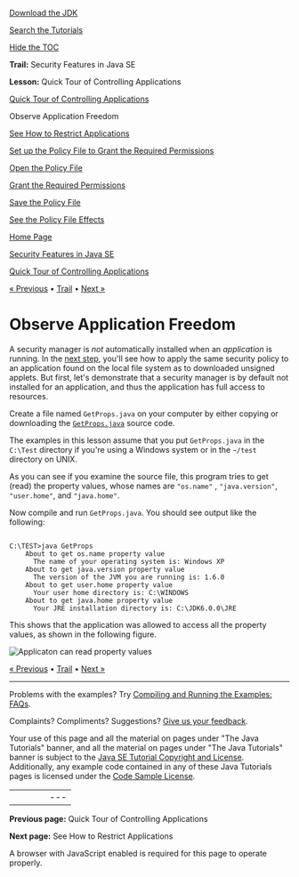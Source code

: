 [Download
the JDK](http://java.sun.com/javase/6/download.jsp)
  
[Search the
Tutorials](../../search.html)
  
[Hide the TOC](javascript:toggleLeft())

**Trail:** Security Features in Java SE
  
**Lesson:** Quick Tour of Controlling Applications

[Quick Tour of Controlling Applications](index.html)

Observe Application Freedom

[See How to Restrict Applications](step2.html)

[Set up the Policy File to Grant the Required Permissions](step3.html)

[Open the Policy File](wstep1.html)

[Grant the Required Permissions](wstep2.html)

[Save the Policy File](wstep3.html)

[See the Policy File Effects](step4.html)

[Home Page](../../index.html)
>
[Security Features in Java SE](../index.html)
>
[Quick Tour of Controlling Applications](index.html)

[« Previous](index.html) • [Trail](../TOC.html) • [Next »](step2.html)

# Observe Application Freedom

A security manager is *not* automatically installed when an *application* is
running. In the [next step](step3.html), you'll see
how to apply the same security policy to an application found on the local file
system as to downloaded unsigned applets. But first, let's demonstrate that a
security manager is by default not installed for an application, and thus the
application has full access to resources.

Create a file named `GetProps.java`
on your computer by either copying or downloading the
[`GetProps.java`](examples/GetProps.java)
source code.

The examples in this lesson assume that you put `GetProps.java`
in the `C:\Test` directory if you're using a Windows system or in the
`~/test` directory on UNIX.

As you can see if you examine the source file, this program tries to
get (read) the property values, whose names are
`"os.name"` , `"java.version"`,
`"user.home"`, and `"java.home"`.

Now compile and run `GetProps.java`.
You should see output like the following:

```

C:\TEST>java GetProps
    About to get os.name property value
      The name of your operating system is: Windows XP
    About to get java.version property value
      The version of the JVM you are running is: 1.6.0
    About to get user.home property value
      Your user home directory is: C:\WINDOWS
    About to get java.home property value
      Your JRE installation directory is: C:\JDK6.0.0\JRE

```

This shows that the application was allowed to access all the property
values, as shown in the following figure.

![Applicaton can read property values](../../figures/security/step2.gif)

[« Previous](index.html)
•
[Trail](../TOC.html)
•
[Next »](step2.html)

---

Problems with the examples? Try [Compiling and Running
the Examples: FAQs](../../information/run-examples.html).
  
Complaints? Compliments? Suggestions? [Give
us your feedback](http://download.oracle.com/javase/feedback.html).

Your use of this page and all the material on pages under "The Java Tutorials" banner,
and all the material on pages under "The Java Tutorials" banner is subject to the [Java SE Tutorial Copyright
and License](../../information/license.html).
Additionally, any example code contained in any of these Java
Tutorials pages is licensed under the
[Code
Sample License](http://developers.sun.com/license/berkeley_license.html).

|  |  |  |  |  |
| --- | --- | --- | --- | --- |
| |  |  | | --- | --- | | duke image | Oracle logo | | [About Oracle](http://www.oracle.com/us/corporate/index.html) | [Oracle Technology Network](http://www.oracle.com/technology/index.html) | [Terms of Service](https://www.samplecode.oracle.com/servlets/CompulsoryClickThrough?type=TermsOfService) | Copyright © 1995, 2011 Oracle and/or its affiliates. All rights reserved. |

**Previous page:** Quick Tour of Controlling Applications
  
**Next page:** See How to Restrict Applications




A browser with JavaScript enabled is required for this page to operate properly.